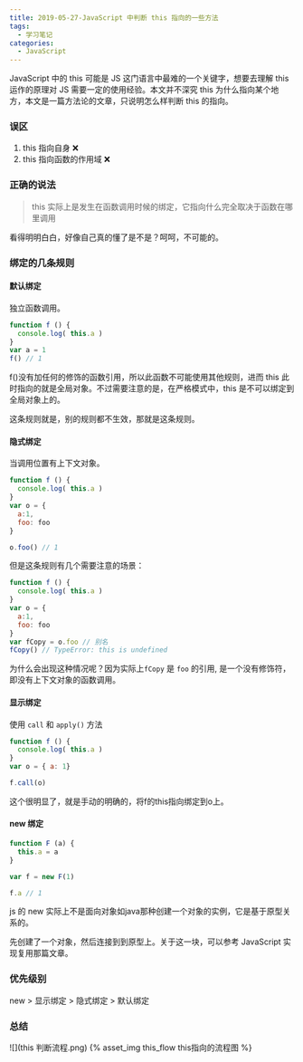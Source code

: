 ```yaml
---
title: 2019-05-27-JavaScript 中判断 this 指向的一些方法
tags:
  - 学习笔记
categories:
  - JavaScript
---
```


JavaScript 中的 this 可能是 JS 这门语言中最难的一个关键字，想要去理解 this 运作的原理对 JS 需要一定的使用经验。本文并不深究 this 为什么指向某个地方，本文是一篇方法论的文章，只说明怎么样判断 this 的指向。

### 误区
1. this 指向自身 ❌
2. this 指向函数的作用域 ❌

### 正确的说法
> this 实际上是发生在函数调用时候的绑定，它指向什么完全取决于函数在哪里调用

看得明明白白，好像自己真的懂了是不是？呵呵，不可能的。

### 绑定的几条规则

#### 默认绑定
独立函数调用。

```js
function f () {
  console.log( this.a )
}
var a = 1
f() // 1

```
f()没有加任何的修饰的函数引用，所以此函数不可能使用其他规则，进而 this 此时指向的就是全局对象。不过需要注意的是，在严格模式中，this 是不可以绑定到全局对象上的。

这条规则就是，别的规则都不生效，那就是这条规则。

#### 隐式绑定
当调用位置有上下文对象。

```js
function f () {
  console.log( this.a )
}
var o = {
  a:1,
  foo: foo
}

o.foo() // 1
```

但是这条规则有几个需要注意的场景：

```js
function f () {
  console.log( this.a )
}
var o = {
  a:1,
  foo: foo
}
var fCopy = o.foo // 别名
fCopy() // TypeError: this is undefined
```
为什么会出现这种情况呢？因为实际上`fCopy` 是 `foo` 的引用, 是一个没有修饰符，即没有上下文对象的函数调用。

#### 显示绑定
使用 `call` 和 `apply()` 方法
```js
function f () {
  console.log( this.a )
}
var o = { a: 1}

f.call(o)
```
这个很明显了，就是手动的明确的，将f的this指向绑定到o上。

#### new 绑定
```js
function F (a) {
  this.a = a
}

var f = new F(1)

f.a // 1
```
js 的 new 实际上不是面向对象如java那种创建一个对象的实例，它是基于原型关系的。

先创建了一个对象，然后连接到到原型上。关于这一块，可以参考 JavaScript 实现复用那篇文章。

### 优先级别
new > 显示绑定 > 隐式绑定 > 默认绑定

### 总结
![](this 判断流程.png)
{% asset_img this_flow this指向的流程图 %}
